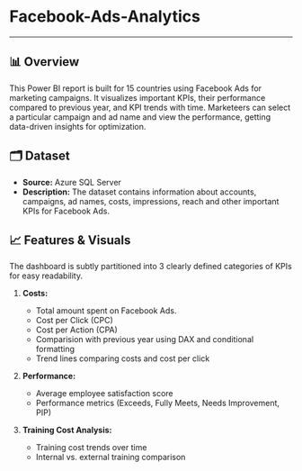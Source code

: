 # Facebook-Ads-Analytics

----------------------------------------------------------------------------------------------------------------------------------------------------------------------------------------------------------------------------------------------------------

## 📊 Overview
This Power BI report is built for 15 countries using Facebook Ads for marketing campaigns. It visualizes important KPIs, their performance compared to previous year, and KPI trends with time. Marketeers can select a particular campaign and ad name and view the performance, getting data-driven insights for optimization. 

## 🗂 Dataset
- **Source:** Azure SQL Server
- **Description:** The dataset contains information about accounts, campaigns, ad names, costs, impressions, reach and other important KPIs for Facebook Ads.

## 📈 Features & Visuals
The dashboard is subtly partitioned into 3 clearly defined categories of KPIs for easy readability.
1. **Costs:**
   - Total amount spent on Facebook Ads. 
   - Cost per Click (CPC)  
   - Cost per Action (CPA)
   - Comparision with previous year using DAX and conditional formatting
   - Trend lines comparing costs and cost per click

2. **Performance:**
   - Average employee satisfaction score
   - Performance metrics (Exceeds, Fully Meets, Needs Improvement, PIP)

3. **Training Cost Analysis:**
   - Training cost trends over time
   - Internal vs. external training comparison
